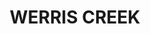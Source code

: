 ---
lastmod: '2025-04-06T06:05:20+00:00'
latitude: -31.34664
layout: suburb
longitude: 150.611053
postcode: '2341'
state: NSW
title: WERRIS CREEK
url: /nsw/werris-creek/
---